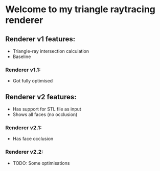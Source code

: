 # Welcome to my triangle raytracing renderer

## Renderer v1 features:
* Triangle-ray intersection calculation
* Baseline

### Renderer v1.1:
* Got fully optimised

## Renderer v2 features:
* Has support for STL file as input
* Shows all faces (no occlusion)

### Renderer v2.1:
* Has face occlusion

### Renderer v2.2:
* TODO: Some optimisations
